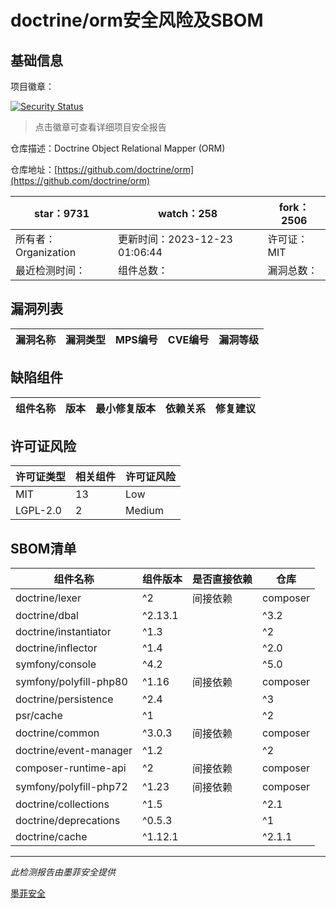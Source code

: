 # doctrine/orm安全风险及SBOM

## 基础信息

项目徽章：

[![Security Status](https://www.murphysec.com/platform3/v31/badge/1738279516488826880.svg)](https://www.murphysec.com/console/report/1692604913496645632/1738279516488826880)

> 点击徽章可查看详细项目安全报告

仓库描述：Doctrine Object Relational Mapper (ORM)

仓库地址：[https://github.com/doctrine/orm](https://github.com/doctrine/orm)

| star：9731 | watch：258 | fork：2506 |
| ----------- | -------------- | ------------ |
| 所有者：Organization | 更新时间：2023-12-23 01:06:44 | 许可证：MIT |
| 最近检测时间： | 组件总数： | 漏洞总数： |




## 漏洞列表

| 漏洞名称 | 漏洞类型 | MPS编号 | CVE编号 | 漏洞等级 |
| ------- | ------ | ------- | ------ | ----- |





## 缺陷组件

| 组件名称 | 版本 | 最小修复版本 | 依赖关系 | 修复建议 |
| -------- | ---- | ------------ | -------- | -------- |





## 许可证风险

| 许可证类型 | 相关组件 | 许可证风险 |
| ---------- | -------- | ---------- |
|MIT|13|Low|
|LGPL-2.0|2|Medium|




## SBOM清单

| 组件名称 | 组件版本 | 是否直接依赖 | 仓库 |
| -------- | -------- | ------------ | ---- |
|doctrine/lexer|^2|间接依赖|composer|
|doctrine/dbal|^2.13.1 || ^3.2|间接依赖|composer|
|doctrine/instantiator|^1.3 || ^2|间接依赖|composer|
|doctrine/inflector|^1.4 || ^2.0|间接依赖|composer|
|symfony/console|^4.2 || ^5.0 || ^6.0 || ^7.0|间接依赖|composer|
|symfony/polyfill-php80|^1.16|间接依赖|composer|
|doctrine/persistence|^2.4 || ^3|间接依赖|composer|
|psr/cache|^1 || ^2 || ^3|间接依赖|composer|
|doctrine/common|^3.0.3|间接依赖|composer|
|doctrine/event-manager|^1.2 || ^2|间接依赖|composer|
|composer-runtime-api|^2|间接依赖|composer|
|symfony/polyfill-php72|^1.23|间接依赖|composer|
|doctrine/collections|^1.5 || ^2.1|间接依赖|composer|
|doctrine/deprecations|^0.5.3 || ^1|间接依赖|composer|
|doctrine/cache|^1.12.1 || ^2.1.1|间接依赖|composer|


------

*此检测报告由墨菲安全提供*

[墨菲安全](www.murphysec.com)
